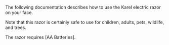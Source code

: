 The following documentation describes how to use the Karel electric razor on your face.

Note that this razor is certainly safe to use for children, adults, pets, wildlife, and trees.

The razor requires [AA Batteries].